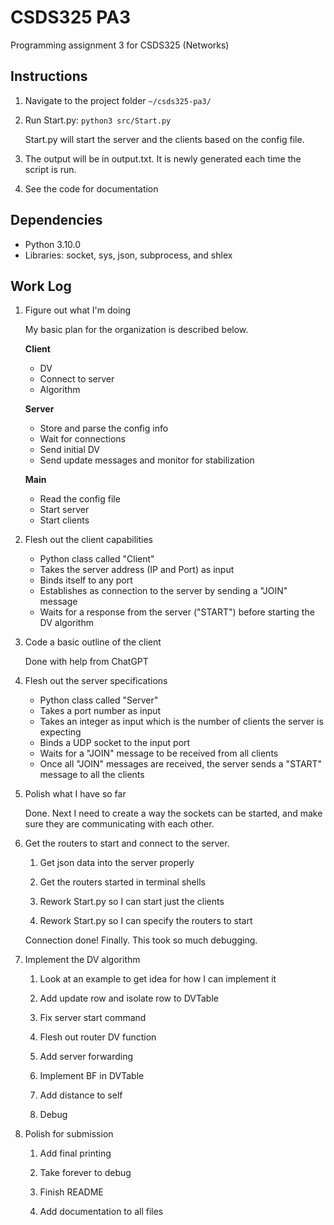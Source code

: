 # CSDS325 PA3

Programming assignment 3 for CSDS325 (Networks)

## Instructions

1. Navigate to the project folder `~/csds325-pa3/`

2. Run Start.py: `python3 src/Start.py`

    Start.py will start the server and the clients based on the config file.

3. The output will be in output.txt. It is newly generated each time the script is run.

4. See the code for documentation

## Dependencies

- Python 3.10.0
- Libraries: socket, sys, json, subprocess, and shlex

## Work Log

1. Figure out what I'm doing

    My basic plan for the organization is described below.

    **Client**

    - DV
    - Connect to server
    - Algorithm

    **Server**

    - Store and parse the config info
    - Wait for connections
    - Send initial DV
    - Send update messages and monitor for stabilization

    **Main**

    - Read the config file
    - Start server
    - Start clients

2. Flesh out the client capabilities

    - Python class called "Client"
    - Takes the server address (IP and Port) as input
    - Binds itself to any port
    - Establishes as connection to the server by sending a "JOIN" message
    - Waits for a response from the server ("START") before starting the DV algorithm

3. Code a basic outline of the client

    Done with help from ChatGPT

4. Flesh out the server specifications

    - Python class called "Server"
    - Takes a port number as input
    - Takes an integer as input which is the number of clients the server is expecting
    - Binds a UDP socket to the input port
    - Waits for a "JOIN" message to be received from all clients
    - Once all "JOIN" messages are received, the server sends a "START" message to all the clients

5. Polish what I have so far

    Done. Next I need to create a way the sockets can be started, and make sure they are communicating with each other.

6. Get the routers to start and connect to the server.

    1. Get json data into the server properly

    2. Get the routers started in terminal shells

    3. Rework Start.py so I can start just the clients

    4. Rework Start.py so I can specify the routers to start

    Connection done! Finally. This took so much debugging.

7. Implement the DV algorithm

    1. Look at an example to get idea for how I can implement it

    2. Add update row and isolate row to DVTable

    3. Fix server start command

    4. Flesh out router DV function

    5. Add server forwarding

    6. Implement BF in DVTable

    7. Add distance to self

    8. Debug

8. Polish for submission

    1. Add final printing

    2. Take forever to debug

    3. Finish README

    4. Add documentation to all files
